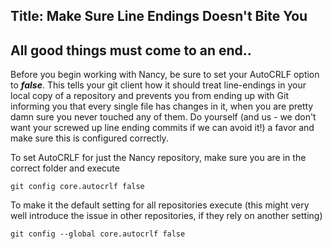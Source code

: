 Title: Make Sure Line Endings Doesn't Bite You
---

## All good things must come to an end.. 

Before you begin working with Nancy, be sure to set your AutoCRLF option to **_false_**. This tells your git client how it should treat line-endings in your local copy of a repository and prevents you from ending up with Git informing you that every single file has changes in it, when you are pretty damn sure you never touched any of them. Do yourself (and us - we don't want your screwed up line ending commits if we can avoid it!) a favor and make sure this is configured correctly.

To set AutoCRLF for just the Nancy repository, make sure you are in the correct folder and execute

`git config core.autocrlf false`

To make it the default setting for all repositories execute (this might very well introduce the issue in other repositories, if they rely on another setting)

`git config --global core.autocrlf false`
